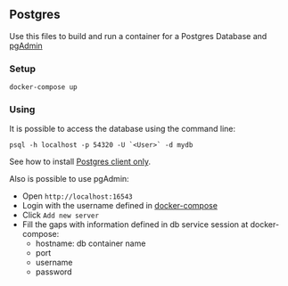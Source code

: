 ## Postgres

  Use this files to build and run a container for a Postgres Database and [pgAdmin](https://www.pgadmin.org/)

### Setup

```
docker-compose up
```
  
### Using

It is possible to access the database using the command line:

```
psql -h localhost -p 54320 -U `<User>` -d mydb
```
See how to install [Postgres client only](https://github.com/alismed/ubuntu-after-install).

Also is possible to use pgAdmin:
  - Open `http://localhost:16543`
  - Login with the username defined in [docker-compose](docker-compose.yml)
  - Click `Add new server` 
  - Fill the gaps with information defined in db service session at docker-compose:
      - hostname: db container name
      - port
      - username
      - password
  
